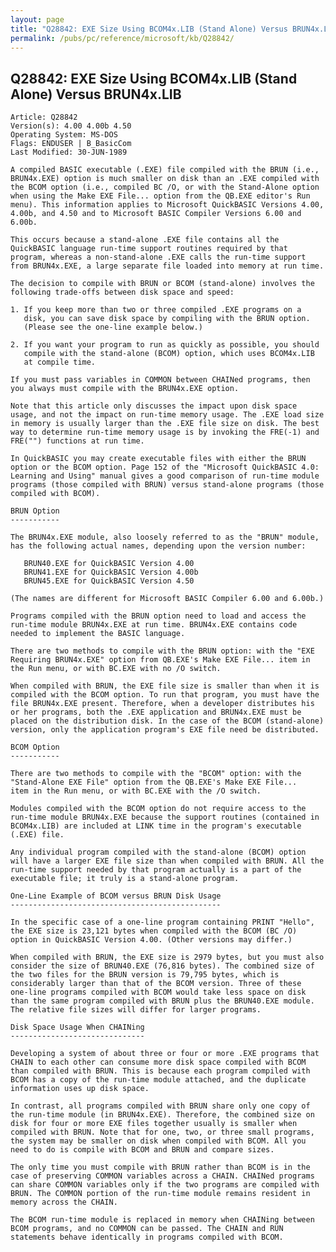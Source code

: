 ```yaml
---
layout: page
title: "Q28842: EXE Size Using BCOM4x.LIB (Stand Alone) Versus BRUN4x.LIB"
permalink: /pubs/pc/reference/microsoft/kb/Q28842/
---
```


## Q28842: EXE Size Using BCOM4x.LIB (Stand Alone) Versus BRUN4x.LIB

	Article: Q28842
	Version(s): 4.00 4.00b 4.50
	Operating System: MS-DOS
	Flags: ENDUSER | B_BasicCom
	Last Modified: 30-JUN-1989
	
	A compiled BASIC executable (.EXE) file compiled with the BRUN (i.e.,
	BRUN4x.EXE) option is much smaller on disk than an .EXE compiled with
	the BCOM option (i.e., compiled BC /O, or with the Stand-Alone option
	when using the Make EXE File... option from the QB.EXE editor's Run
	menu). This information applies to Microsoft QuickBASIC Versions 4.00,
	4.00b, and 4.50 and to Microsoft BASIC Compiler Versions 6.00 and
	6.00b.
	
	This occurs because a stand-alone .EXE file contains all the
	QuickBASIC language run-time support routines required by that
	program, whereas a non-stand-alone .EXE calls the run-time support
	from BRUN4x.EXE, a large separate file loaded into memory at run time.
	
	The decision to compile with BRUN or BCOM (stand-alone) involves the
	following trade-offs between disk space and speed:
	
	1. If you keep more than two or three compiled .EXE programs on a
	   disk, you can save disk space by compiling with the BRUN option.
	   (Please see the one-line example below.)
	
	2. If you want your program to run as quickly as possible, you should
	   compile with the stand-alone (BCOM) option, which uses BCOM4x.LIB
	   at compile time.
	
	If you must pass variables in COMMON between CHAINed programs, then
	you always must compile with the BRUN4x.EXE option.
	
	Note that this article only discusses the impact upon disk space
	usage, and not the impact on run-time memory usage. The .EXE load size
	in memory is usually larger than the .EXE file size on disk. The best
	way to determine run-time memory usage is by invoking the FRE(-1) and
	FRE("") functions at run time.
	
	In QuickBASIC you may create executable files with either the BRUN
	option or the BCOM option. Page 152 of the "Microsoft QuickBASIC 4.0:
	Learning and Using" manual gives a good comparison of run-time module
	programs (those compiled with BRUN) versus stand-alone programs (those
	compiled with BCOM).
	
	BRUN Option
	-----------
	
	The BRUN4x.EXE module, also loosely referred to as the "BRUN" module,
	has the following actual names, depending upon the version number:
	
	   BRUN40.EXE for QuickBASIC Version 4.00
	   BRUN41.EXE for QuickBASIC Version 4.00b
	   BRUN45.EXE for QuickBASIC Version 4.50
	
	(The names are different for Microsoft BASIC Compiler 6.00 and 6.00b.)
	
	Programs compiled with the BRUN option need to load and access the
	run-time module BRUN4x.EXE at run time. BRUN4x.EXE contains code
	needed to implement the BASIC language.
	
	There are two methods to compile with the BRUN option: with the "EXE
	Requiring BRUN4x.EXE" option from QB.EXE's Make EXE File... item in
	the Run menu, or with BC.EXE with no /O switch.
	
	When compiled with BRUN, the EXE file size is smaller than when it is
	compiled with the BCOM option. To run that program, you must have the
	file BRUN4x.EXE present. Therefore, when a developer distributes his
	or her programs, both the .EXE application and BRUN4x.EXE must be
	placed on the distribution disk. In the case of the BCOM (stand-alone)
	version, only the application program's EXE file need be distributed.
	
	BCOM Option
	-----------
	
	There are two methods to compile with the "BCOM" option: with the
	"Stand-Alone EXE File" option from the QB.EXE's Make EXE File...
	item in the Run menu, or with BC.EXE with the /O switch.
	
	Modules compiled with the BCOM option do not require access to the
	run-time module BRUN4x.EXE because the support routines (contained in
	BCOM4x.LIB) are included at LINK time in the program's executable
	(.EXE) file.
	
	Any individual program compiled with the stand-alone (BCOM) option
	will have a larger EXE file size than when compiled with BRUN. All the
	run-time support needed by that program actually is a part of the
	executable file; it truly is a stand-alone program.
	
	One-Line Example of BCOM versus BRUN Disk Usage
	-----------------------------------------------
	
	In the specific case of a one-line program containing PRINT "Hello",
	the EXE size is 23,121 bytes when compiled with the BCOM (BC /O)
	option in QuickBASIC Version 4.00. (Other versions may differ.)
	
	When compiled with BRUN, the EXE size is 2979 bytes, but you must also
	consider the size of BRUN40.EXE (76,816 bytes). The combined size of
	the two files for the BRUN version is 79,795 bytes, which is
	considerably larger than that of the BCOM version. Three of these
	one-line programs compiled with BCOM would take less space on disk
	than the same program compiled with BRUN plus the BRUN40.EXE module.
	The relative file sizes will differ for larger programs.
	
	Disk Space Usage When CHAINing
	------------------------------
	
	Developing a system of about three or four or more .EXE programs that
	CHAIN to each other can consume more disk space compiled with BCOM
	than compiled with BRUN. This is because each program compiled with
	BCOM has a copy of the run-time module attached, and the duplicate
	information uses up disk space.
	
	In contrast, all programs compiled with BRUN share only one copy of
	the run-time module (in BRUN4x.EXE). Therefore, the combined size on
	disk for four or more EXE files together usually is smaller when
	compiled with BRUN. Note that for one, two, or three small programs,
	the system may be smaller on disk when compiled with BCOM. All you
	need to do is compile with BCOM and BRUN and compare sizes.
	
	The only time you must compile with BRUN rather than BCOM is in the
	case of preserving COMMON variables across a CHAIN. CHAINed programs
	can share COMMON variables only if the two programs are compiled with
	BRUN. The COMMON portion of the run-time module remains resident in
	memory across the CHAIN.
	
	The BCOM run-time module is replaced in memory when CHAINing between
	BCOM programs, and no COMMON can be passed. The CHAIN and RUN
	statements behave identically in programs compiled with BCOM.
